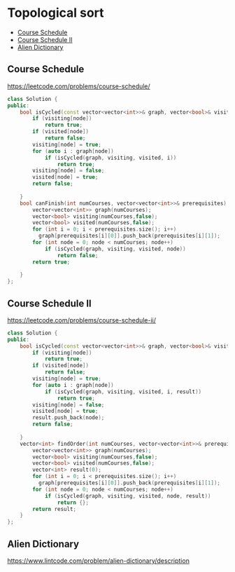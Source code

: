 # Topological sort

+ [Course Schedule](#course-schedule)
+ [Course Schedule II](#course-schedule-ii)
+ [Alien Dictionary](#alien-dictionary)

## Course Schedule
https://leetcode.com/problems/course-schedule/
``` C++
class Solution {
public:
    bool isCycled(const vector<vector<int>>& graph, vector<bool>& visiting, vector<bool>& visited, int node){
        if (visiting[node])
            return true;
        if (visited[node])
            return false;
        visiting[node] = true;
        for (auto i : graph[node])
            if (isCycled(graph, visiting, visited, i))
                return true;
        visiting[node] = false;
        visited[node] = true;
        return false;
        
    }
    bool canFinish(int numCourses, vector<vector<int>>& prerequisites) {
        vector<vector<int>> graph(numCourses);
        vector<bool> visiting(numCourses,false);
        vector<bool> visited(numCourses,false);
        for (int i = 0; i < prerequisites.size(); i++)
          graph[prerequisites[i][0]].push_back(prerequisites[i][1]);
        for (int node = 0; node < numCourses; node++)
            if (isCycled(graph, visiting, visited, node))
                return false;
        return true;
        
    }
};
```

## Course Schedule II
https://leetcode.com/problems/course-schedule-ii/
``` C++
class Solution {
public:
    bool isCycled(const vector<vector<int>>& graph, vector<bool>& visiting, vector<bool>& visited, int node, vector<int>& result){
        if (visiting[node])
            return true;
        if (visited[node])
            return false;
        visiting[node] = true;
        for (auto i : graph[node])
            if (isCycled(graph, visiting, visited, i, result))
                return true;
        visiting[node] = false;
        visited[node] = true;
        result.push_back(node);
        return false;
        
    }
    vector<int> findOrder(int numCourses, vector<vector<int>>& prerequisites) {
        vector<vector<int>> graph(numCourses);
        vector<bool> visiting(numCourses,false);
        vector<bool> visited(numCourses,false);
        vector<int> result(0);
        for (int i = 0; i < prerequisites.size(); i++)
          graph[prerequisites[i][0]].push_back(prerequisites[i][1]);
        for (int node = 0; node < numCourses; node++)
            if (isCycled(graph, visiting, visited, node, result))
                return {};
        return result;
    }
};
```
## Alien Dictionary
https://www.lintcode.com/problem/alien-dictionary/description
``` C++

```
